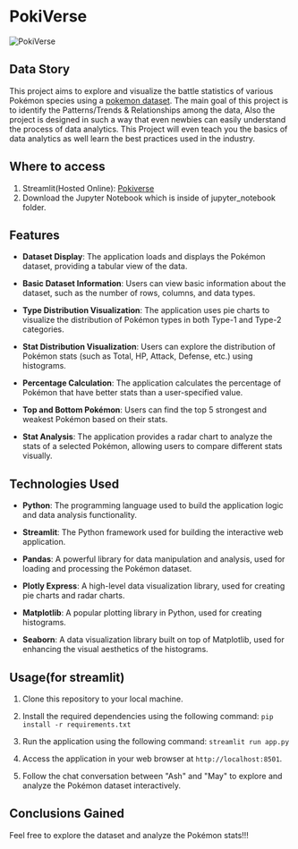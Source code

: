 # PokiVerse
![PokiVerse](https://i.ibb.co/4g9vGt2/Poki-Verse.png)

## Data Story
This project aims to explore and visualize the battle statistics of various Pokémon species using a [pokemon dataset](https://www.kaggle.com/datasets/rohanpatil63/pokemon-dataset). The main goal of this project is to identify the Patterns/Trends & Relationships among the data, Also the project is designed in such a way that even newbies can easily understand the process of data analytics. This Project will even teach you the basics of data analytics as well learn the best practices used in the industry.

## Where to access
1. Streamlit(Hosted Online): [Pokiverse](https://pokiverse.streamlit.app/)
2. Download the Jupyter Notebook which is inside of jupyter_notebook folder.

## Features

- **Dataset Display**: The application loads and displays the Pokémon dataset, providing a tabular view of the data.

- **Basic Dataset Information**: Users can view basic information about the dataset, such as the number of rows, columns, and data types.

- **Type Distribution Visualization**: The application uses pie charts to visualize the distribution of Pokémon types in both Type-1 and Type-2 categories.

- **Stat Distribution Visualization**: Users can explore the distribution of Pokémon stats (such as Total, HP, Attack, Defense, etc.) using histograms.

- **Percentage Calculation**: The application calculates the percentage of Pokémon that have better stats than a user-specified value.

- **Top and Bottom Pokémon**: Users can find the top 5 strongest and weakest Pokémon based on their stats.

- **Stat Analysis**: The application provides a radar chart to analyze the stats of a selected Pokémon, allowing users to compare different stats visually.

## Technologies Used

- **Python**: The programming language used to build the application logic and data analysis functionality.

- **Streamlit**: The Python framework used for building the interactive web application.

- **Pandas**: A powerful library for data manipulation and analysis, used for loading and processing the Pokémon dataset.

- **Plotly Express**: A high-level data visualization library, used for creating pie charts and radar charts.

- **Matplotlib**: A popular plotting library in Python, used for creating histograms.

- **Seaborn**: A data visualization library built on top of Matplotlib, used for enhancing the visual aesthetics of the histograms.

## Usage(for streamlit)

1. Clone this repository to your local machine.

2. Install the required dependencies using the following command: `pip install -r requirements.txt`

3. Run the application using the following command: `streamlit run app.py`

4. Access the application in your web browser at `http://localhost:8501`.

5. Follow the chat conversation between "Ash" and "May" to explore and analyze the Pokémon dataset interactively.

## Conclusions Gained

Feel free to explore the dataset and analyze the Pokémon stats!!!

